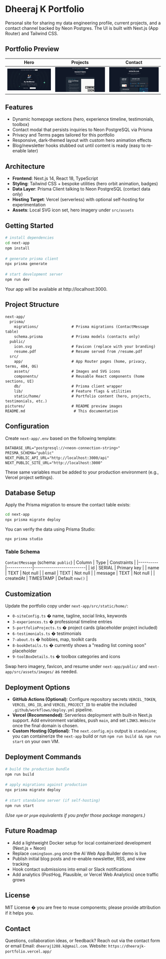 # Dheeraj K Portfolio

Personal site for sharing my data engineering profile, current projects, and a contact channel backed by Neon Postgres. The UI is built with Next.js (App Router) and Tailwind CSS.

## Portfolio Preview

| Hero | Projects | Contact |
| --- | --- | --- |
| ![Hero](pictures/portfolio-pic-1.png) | ![Projects](pictures/portfolio-pic-2.png) | ![Contact](pictures/portfolio-pic-3.png) |

## Features
- Dynamic homepage sections (hero, experience timeline, testimonials, toolbox)
- Contact modal that persists inquiries to Neon PostgreSQL via Prisma
- Privacy and Terms pages tailored for this portfolio
- Responsive, dark-themed layout with custom hero animation effects
- Blog/newsletter hooks stubbed out until content is ready (easy to re-enable later)

## Architecture
- **Frontend**: Next.js 14, React 18, TypeScript
- **Styling**: Tailwind CSS + bespoke utilities (hero orbit animation, badges)
- **Data Layer**: Prisma Client talking to Neon PostgreSQL (contact data only)
- **Hosting Target**: Vercel (serverless) with optional self-hosting for experimentation
- **Assets**: Local SVG icon set, hero imagery under `src/assets`

## Getting Started
```bash
# install dependencies
cd next-app
npm install

# generate prisma client
npx prisma generate

# start development server
npm run dev
```
Your app will be available at http://localhost:3000.

## Project Structure
```text
next-app/
  prisma/
    migrations/               # Prisma migrations (ContactMessage table)
    schema.prisma             # Prisma models (contacts only)
  public/
    icon.svg                  # Favicon (replace with your branding)
    resume.pdf                # Resume served from /resume.pdf
  src/
    app/                      # App Router pages (home, privacy, terms, 404, OG)
    assets/                   # Images and SVG icons
    components/               # Reusable React components (home sections, UI)
    db/                       # Prisma client wrapper
    lib/                      # Feature flags & utilities
    static/home/              # Portfolio content (hero, projects, testimonials, etc.)
pictures/                     # README preview images
README.md                      # This documentation
```

## Configuration
Create `next-app/.env` based on the following template:
```env
DATABASE_URL="postgresql://<neon-connection-string>"
PRISMA_SCHEMA="public"
NEXT_PUBLIC_API_URL="http://localhost:3000/api"
NEXT_PUBLIC_SITE_URL="http://localhost:3000"
```
These same variables must be added to your production environment (e.g., Vercel project settings).

## Database Setup
Apply the Prisma migration to ensure the contact table exists:
```bash
cd next-app
npx prisma migrate deploy
```
You can verify the data using Prisma Studio:
```bash
npx prisma studio
```

### Table Schema
`ContactMessage` (schema: `public`)
| Column    | Type        | Constraints              |
|----------|-------------|--------------------------|
| id        | SERIAL      | Primary key              |
| name      | TEXT        | Not null                 |
| email     | TEXT        | Not null                 |
| message   | TEXT        | Not null                 |
| createdAt | TIMESTAMP   | Default `now()`          |

## Customization
Update the portfolio copy under `next-app/src/static/home/`:
- `0-siteConfig.ts` � name, tagline, social links, keywords
- `3-experiences.ts` � professional timeline entries
- `5-portfolioProjects.ts` � project cards (placeholder project included)
- `6-testimonials.ts` � testimonials
- `7-about.ts` � hobbies, map, toolkit cards
- `8-bookDetails.ts` � currently shows a "reading list coming soon" placeholder
- `9-toolBoxDetails.ts` � toolbox categories and icons

Swap hero imagery, favicon, and resume under `next-app/public/` and `next-app/src/assets/images/` as needed.

## Deployment Options
- **GitHub Actions (Optional)**: Configure repository secrets `VERCEL_TOKEN`, `VERCEL_ORG_ID`, and `VERCEL_PROJECT_ID` to enable the included `.github/workflows/deploy.yml` pipeline.
- **Vercel (Recommended)**: Serverless deployment with built-in Next.js support. Add environment variables, push `main`, and set `LINKS.Website` once the final domain is chosen.
- **Custom Hosting (Optional)**: The `next.config.mjs` output is `standalone`; you can containerize the `next-app` build or run `npm run build && npm run start` on your own VM.

## Deployment Commands
```bash
# build the production bundle
npm run build

# apply migrations against production
npx prisma migrate deploy

# start standalone server (if self-hosting)
npm run start
```
*(Use `npm` or `pnpm` equivalents if you prefer those package managers.)*

## Future Roadmap
- Add a lightweight Docker setup for local containerized development (Next.js + Neon)
- Replace `comingSoon.png` once the AI Web App Builder demo is live
- Publish initial blog posts and re-enable newsletter, RSS, and view tracking
- Hook contact submissions into email or Slack notifications
- Add analytics (PostHog, Plausible, or Vercel Web Analytics) once traffic grows

## License
MIT License � you are free to reuse components; please provide attribution if it helps you.

## Contact
Questions, collaboration ideas, or feedback? Reach out via the contact form or email 
Email: `dheeraj1208.k@gmail.com`.
Website: `https://dheerajk-portfolio.vercel.app/`

